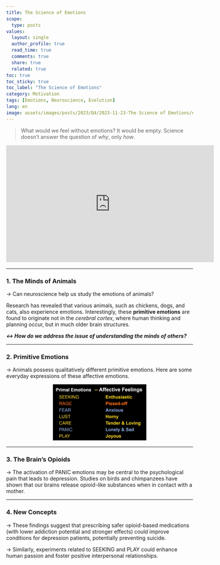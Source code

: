 ```yaml
---
title: The Science of Emotions
scope:
  type: posts
values:
  layout: single
  author_profile: true
  read_time: true
  comments: true
  share: true
  related: true
toc: true
toc_sticky: true
toc_label: "The Science of Emotions"
category: Motivation
tags: [Emotions, Neuroscience, Evolution]
lang: en
image: assets/images/posts/2023/Q4/2023-11-23-The Science of Emotions/emotion.jpg
---
```


> What would we feel without emotions? It would be empty. Science doesn’t answer the question of *why*, only *how*.

<iframe width="560" height="315" src="https://www.youtube.com/embed/65e2qScV_K8?si=3Bf6Ej3_XNieXerV" title="YouTube video player" frameborder="0" allow="accelerometer; autoplay; clipboard-write; encrypted-media; gyroscope; picture-in-picture; web-share" referrerpolicy="strict-origin-when-cross-origin" allowfullscreen></iframe>

---

### 1. The Minds of Animals

→ Can neuroscience help us study the emotions of animals?

Research has revealed that various animals, such as chickens, dogs, and cats, also experience emotions. Interestingly, these **primitive emotions** are found to originate not in the *cerebral cortex*, where human thinking and planning occur, but in much older brain structures.

**_↔ How do we address the issue of understanding the minds of others?_**

---

### 2. Primitive Emotions

→ Animals possess qualitatively different primitive emotions. Here are some everyday expressions of these affective emotions.

<p align="center" style="width: 100%;">
  <img src="/assets/images/posts/2023/Q4/2023-11-23-The Science of Emotions/231123_0.png" style="width: 50%; height: auto;">
</p>

---

### 3. The Brain’s Opioids

→ The activation of PANIC emotions may be central to the psychological pain that leads to depression. Studies on birds and chimpanzees have shown that our brains release opioid-like substances when in contact with a mother.

---

### 4. New Concepts

→ These findings suggest that prescribing safer opioid-based medications (with lower addiction potential and stronger effects) could improve conditions for depression patients, potentially preventing suicide.

→ Similarly, experiments related to SEEKING and PLAY could enhance human passion and foster positive interpersonal relationships.
